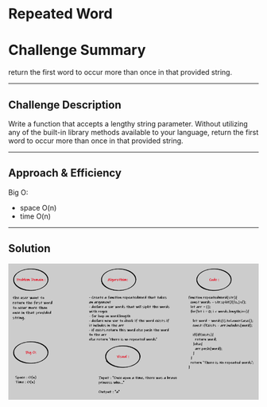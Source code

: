 # Repeated Word

# Challenge Summary

return the first word to occur more than once in that provided string.


---

## Challenge Description

Write a function that accepts a lengthy string parameter.
Without utilizing any of the built-in library methods available to your language, return the first word to occur more than once in that provided string.


---

## Approach & Efficiency

Big O:

- space O(n)
- time O(n)

---

## Solution

![cc31](/assets/cc31.png)